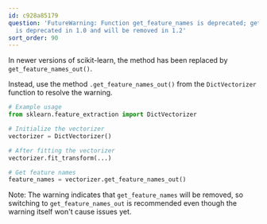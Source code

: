 ```yaml
---
id: c928a85179
question: 'FutureWarning: Function get_feature_names is deprecated; get_feature_names
  is deprecated in 1.0 and will be removed in 1.2'
sort_order: 90
---
```


In newer versions of scikit-learn, the method has been replaced by `get_feature_names_out()`.

Instead, use the method `.get_feature_names_out()` from the `DictVectorizer` function to resolve the warning.

```python
# Example usage
from sklearn.feature_extraction import DictVectorizer

# Initialize the vectorizer
vectorizer = DictVectorizer()

# After fitting the vectorizer
vectorizer.fit_transform(...)

# Get feature names
feature_names = vectorizer.get_feature_names_out()
```

Note: The warning indicates that `get_feature_names` will be removed, so switching to `get_feature_names_out` is recommended even though the warning itself won't cause issues yet.